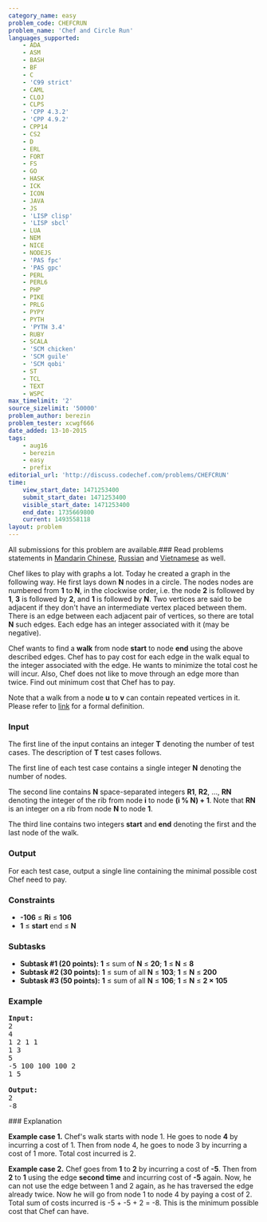 ```yaml
---
category_name: easy
problem_code: CHEFCRUN
problem_name: 'Chef and Circle Run'
languages_supported:
    - ADA
    - ASM
    - BASH
    - BF
    - C
    - 'C99 strict'
    - CAML
    - CLOJ
    - CLPS
    - 'CPP 4.3.2'
    - 'CPP 4.9.2'
    - CPP14
    - CS2
    - D
    - ERL
    - FORT
    - FS
    - GO
    - HASK
    - ICK
    - ICON
    - JAVA
    - JS
    - 'LISP clisp'
    - 'LISP sbcl'
    - LUA
    - NEM
    - NICE
    - NODEJS
    - 'PAS fpc'
    - 'PAS gpc'
    - PERL
    - PERL6
    - PHP
    - PIKE
    - PRLG
    - PYPY
    - PYTH
    - 'PYTH 3.4'
    - RUBY
    - SCALA
    - 'SCM chicken'
    - 'SCM guile'
    - 'SCM qobi'
    - ST
    - TCL
    - TEXT
    - WSPC
max_timelimit: '2'
source_sizelimit: '50000'
problem_author: berezin
problem_tester: xcwgf666
date_added: 13-10-2015
tags:
    - aug16
    - berezin
    - easy
    - prefix
editorial_url: 'http://discuss.codechef.com/problems/CHEFCRUN'
time:
    view_start_date: 1471253400
    submit_start_date: 1471253400
    visible_start_date: 1471253400
    end_date: 1735669800
    current: 1493558118
layout: problem
---
```

All submissions for this problem are available.###  Read problems statements in [Mandarin Chinese](http://www.codechef.com/download/translated/AUG16/mandarin/CHEFCRUN.pdf), [Russian](http://www.codechef.com/download/translated/AUG16/russian/CHEFCRUN.pdf) and [Vietnamese](http://www.codechef.com/download/translated/AUG16/vietnamese/CHEFCRUN.pdf) as well.

Chef likes to play with graphs a lot. Today he created a graph in the following way. He first lays down **N** nodes in a circle. The nodes nodes are numbered from **1** to **N**, in the clockwise order, i.e. the node **2** is followed by **1**, **3** is followed by **2**, and **1** is followed by **N**. Two vertices are said to be adjacent if they don't have an intermediate vertex placed between them. There is an edge between each adjacent pair of vertices, so there are total **N** such edges. Each edge has an integer associated with it (may be negative).

Chef wants to find a **walk** from node **start** to node **end** using the above described edges. Chef has to pay cost for each edge in the walk equal to the integer associated with the edge. He wants to minimize the total cost he will incur. Also, Chef does not like to move through an edge more than twice. Find out minimum cost that Chef has to pay.

Note that a walk from a node **u** to **v** can contain repeated vertices in it. Please refer to [link](http://mathworld.wolfram.com/Walk.html) for a formal definition.

### Input

The first line of the input contains an integer **T** denoting the number of test cases. The description of **T** test cases follows.

The first line of each test case contains a single integer **N** denoting the number of nodes.

The second line contains **N** space-separated integers **R1**, **R2**, ..., **RN** denoting the integer of the rib from node **i** to node **(i % N) + 1**. Note that **RN** is an integer on a rib from node **N** to node **1**.

The third line contains two integers **start** and **end** denoting the first and the last node of the walk.

### Output

For each test case, output a single line containing the minimal possible cost Chef need to pay.

### Constraints

- **-106** ≤ **Ri** ≤ **106**
- **1** ≤ **start** end ≤ **N**

### Subtasks

- **Subtask #1 (20 points):** **1** ≤ sum of **N** ≤ **20**; **1** ≤ **N** ≤ **8**
- **Subtask #2 (30 points):** **1** ≤ sum of all **N** ≤ **103**; **1** ≤ **N** ≤ **200**
- **Subtask #3 (50 points):** **1** ≤ sum of all **N** ≤ **106**; **1** ≤ **N** ≤ **2 × 105**

### Example

<pre>
<b>Input:</b>
<tt>2
4
1 2 1 1
1 3
5
-5 100 100 100 2
1 5</tt>

<b>Output:</b>
<tt>2
-8</tt>
</pre>### Explanation

**Example case 1.** Chef's walk starts with node 1. He goes to node **4** by incurring a cost of 1. Then from node 4, he goes to node 3 by incurring a cost of 1 more. Total cost incurred is 2.

**Example case 2.** Chef goes from **1** to **2** by incurring a cost of **-5**. Then from **2** to **1** using the edge **second time** and incurring cost of **-5** again. Now, he can not use the edge between 1 and 2 again, as he has traversed the edge already twice. Now he will go from node 1 to node 4 by paying a cost of 2. Total sum of costs incurred is -5 + -5 + 2 = -8. This is the minimum possible cost that Chef can have.
